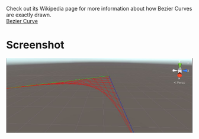 Check out its Wikipedia page for more information about how Bezier Curves are exactly drawn.  
[Bezier Curve](https://en.wikipedia.org/wiki/B%C3%A9zier_curve)

# Screenshot
![Alt text](/screen1.JPG?raw=true "Bezier Curve")
